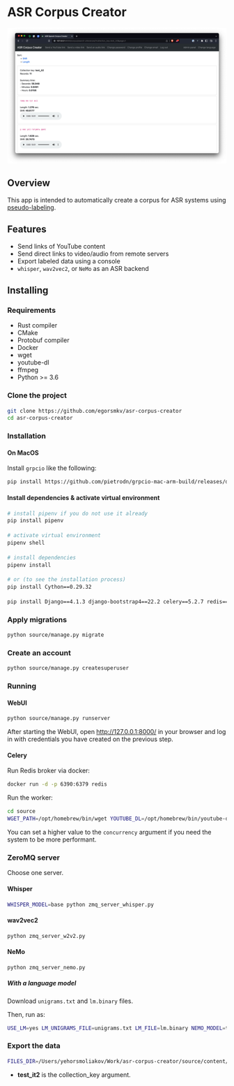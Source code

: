 # ASR Corpus Creator

<a href="https://raw.githubusercontent.com/egorsmkv/asr-corpus-creator/main/screenshots/screen1.jpg"><img src="./screenshots/screen1.jpg" width="600"></a>

## Overview

This app is intended to automatically create a corpus for ASR systems using [pseudo-labeling][1].

## Features

- Send links of YouTube content
- Send direct links to video/audio from remote servers
- Export labeled data using a console
- `whisper`, `wav2vec2`, or `NeMo` as an ASR backend

## Installing

### Requirements

- Rust compiler
- CMake
- Protobuf compiler
- Docker
- wget
- youtube-dl
- ffmpeg
- Python >= 3.6

### Clone the project

```bash
git clone https://github.com/egorsmkv/asr-corpus-creator
cd asr-corpus-creator
```

### Installation

#### On MacOS

Install `grpcio` like the following:

```bash
pip install https://github.com/pietrodn/grpcio-mac-arm-build/releases/download/1.50.0/grpcio-1.50.0-cp310-cp310-macosx_11_0_arm64.whl
```

#### Install dependencies & activate virtual environment

```bash
# install pipenv if you do not use it already
pip install pipenv

# activate virtual environment
pipenv shell

# install dependencies
pipenv install

# or (to see the installation process)
pip install Cython==0.29.32

pip install Django==4.1.3 django-bootstrap4==22.2 celery==5.2.7 redis==4.3.3 librosa==0.9.1 torch==1.13.0 torchaudio==0.13.0 pyzmq==23.1.0 transformers==4.20.1 loguru==0.6.0 psutil==5.9.1 pyctcdecode==0.3.0 'nemo-toolkit[asr]==1.12.0' git+https://github.com/openai/whisper.git
```

### Apply migrations

```bash
python source/manage.py migrate
```

### Create an account

```bash
python source/manage.py createsuperuser
```

### Running

#### WebUI

```bash
python source/manage.py runserver
```

After starting the WebUI, open http://127.0.0.1:8000/ in your browser and log in with credentials you have created on the previous step.

#### Celery

Run Redis broker via docker:

```bash
docker run -d -p 6390:6379 redis
```

Run the worker:

```bash
cd source
WGET_PATH=/opt/homebrew/bin/wget YOUTUBE_DL=/opt/homebrew/bin/youtube-dl FFMPEG_PATH=/Users/yehorsmoliakov/opt/miniconda3/bin/ffmpeg celery -A app worker -l INFO --concurrency 1
```

You can set a higher value to the `concurrency` argument if you need the system to be more performant.

### ZeroMQ server

Choose one server.

#### Whisper

```bash
WHISPER_MODEL=base python zmq_server_whisper.py
```

#### wav2vec2

```bash
python zmq_server_w2v2.py
```

#### NeMo

```bash
python zmq_server_nemo.py
```

##### With a language model

Download `unigrams.txt` and `lm.binary` files.

Then, run as:

```bash
USE_LM=yes LM_UNIGRAMS_FILE=unigrams.txt LM_FILE=lm.binary NEMO_MODEL=theodotus/stt_uk_squeezeformer_ctc_ml python zmq_server_nemo.py
```

### Export the data

```bash
FILES_DIR=/Users/yehorsmoliakov/Work/asr-corpus-creator/source/content/media/audios/ python source/manage.py export_utterances_as_jsonl test_it2 > records.jsonl
```

- **test_it2** is the collection_key argument.

[1]: https://ai.facebook.com/blog/pseudo-labeling-speech-recognition-using-multilingual-unlabeled-data/
